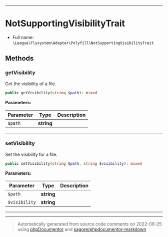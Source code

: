 ***

# NotSupportingVisibilityTrait

* Full name: `\League\Flysystem\Adapter\Polyfill\NotSupportingVisibilityTrait`

## Methods

### getVisibility

Get the visibility of a file.

```php
public getVisibility(string $path): mixed
```

**Parameters:**

| Parameter | Type | Description |
|-----------|------|-------------|
| `$path` | **string** |  |

***

### setVisibility

Set the visibility for a file.

```php
public setVisibility(string $path, string $visibility): mixed
```

**Parameters:**

| Parameter | Type | Description |
|-----------|------|-------------|
| `$path` | **string** |  |
| `$visibility` | **string** |  |

***

***
> Automatically generated from source code comments on 2022-06-25 using [phpDocumentor](http://www.phpdoc.org/) and [saggre/phpdocumentor-markdown](https://github.com/Saggre/phpDocumentor-markdown)

